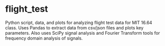 # flight_test

Python script, data, and plots for analyzing flight test data for MIT 16.64 class. Uses Pandas to extract data from csv/json files and plots key parameters. Also uses SciPy signal analysis and Fourier Transform tools for frequency domain analysis of signals.
